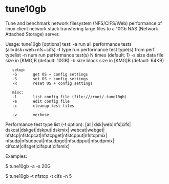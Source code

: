 # tune10gb
Tune and benchmark network filesystem (NFS/CIFS/Web) performance of linux client network stack transfering large files to a 10Gb NAS (Network Attached Storage) server.

Usage: tune10gb [options]
       test:
       -a       run all performance tests (all=dsk+web+nfs+cifs)
       -t type  run performance test type(s) from perf typelist
       -n num   run performance test(s) N times (default: 1)
       -s size  data file size in [KMG]B (default: 10GB)
       -b size  block size in [KMG]B (default: 64KB)

       setup:
       -G       get OS + config settings
       -S       set OS + config settings
       -R       reset OS + config settings

       misc:
       -l       list config file (file:///root/.tune10gb)
       -e       edit config file
       -c       cleanup test files

       -v       verbose

Performance test type list (-t option):
[all|
dsk|web|nfs|cifs|
dskcat|dskget|dskput|dskmix|
webcat|webget|
nfstcp|nfstcpcat|nfstcpget|nfstcpput|nfstcpmix|
nfsudp|nfsudpcat|nfsudpget|nfsudpput|nfsudpmix|
cifscat|cifsget|cifsput|cifsmix]

Examples:

$ tune10gb -a -s 20G

$ tune10gb -t nfstcp -t cifs -n 5

